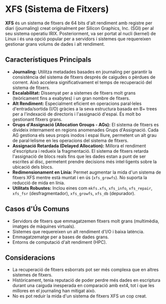# XFS (Sistema de Fitxers)

**XFS** és un sistema de fitxers de 64 bits d'alt rendiment amb registre per diari (journaling) creat originalment per Silicon Graphics, Inc. (SGI) per al seu sistema operatiu IRIX. Posteriorment, va ser portat al nucli (kernel) de Linux i és una opció popular per a servidors i sistemes que requereixen gestionar grans volums de dades i alt rendiment.

## Característiques Principals

- **Journaling:** Utilitza metadades basades en journaling per garantir la consistència del sistema de fitxers després de caigudes o pèrdues de corrent. Això accelera significativament el temps de recuperació del sistema de fitxers.
- **Escalabilitat:** Dissenyat per a sistemes de fitxers molt grans (teòricament fins a exabytes) i un gran nombre de fitxers.
- **Alt Rendiment:** Especialment eficient en operacions paral·leles d'entrada/sortida (I/O) gràcies a la seva estructura basada en B+ trees per a l'indexació de directoris i l'assignació d'espai. És molt bo gestionant fitxers grans.
- **Grups d'Assignació (Allocation Groups - AGs):** El sistema de fitxers es divideix internament en regions anomenades Grups d'Assignació. Cada AG gestiona els seus propis inodos i espai lliure, permetent un alt grau de paral·lelisme en les operacions del sistema de fitxers.
- **Assignació Retardada (Delayed Allocation):** Millora el rendiment d'escriptura i redueix la fragmentació. El sistema de fitxers retarda l'assignació de blocs reals fins que les dades estan a punt de ser escrites al disc, permetent prendre decisions més intel·ligents sobre la ubicació dels blocs.
- **Redimensionament en Línia:** Permet augmentar la mida d'un sistema de fitxers XFS mentre està muntat i en ús (`xfs_growfs`). No suporta la reducció de mida en línia.
- **Utilitats Robustes:** Inclou eines com `mkfs.xfs`, `xfs_info`, `xfs_repair`, `xfs_fsr` (desfragmentador), `xfs_growfs`, `xfs_db` (depurador).

## Casos d'Ús Comuns

- Servidors de fitxers que emmagatzemen fitxers molt grans (multimèdia, imatges de màquines virtuals).
- Sistemes que requereixen un alt rendiment d'I/O i baixa latència.
- Emmagatzematge per a bases de dades grans.
- Entorns de computació d'alt rendiment (HPC).

## Consideracions

- La recuperació de fitxers esborrats pot ser més complexa que en altres sistemes de fitxers.
- Històricament, tenia reputació de poder perdre més dades en escriptura durant una caiguda inesperada en comparació amb ext4, tot i que les millores en el journaling han mitigat això.
- No es pot reduir la mida d'un sistema de fitxers XFS un cop creat.
